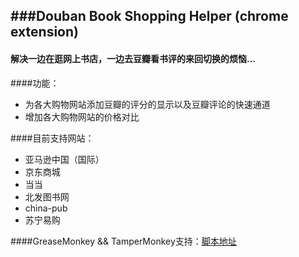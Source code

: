 ###Douban Book Shopping Helper (chrome extension)
--------------------------------------------------
#### **解决一边在逛网上书店，一边去豆瓣看书评的来回切换的烦恼...**

####功能： 
+ 为各大购物网站添加豆瓣的评分的显示以及豆瓣评论的快速通道 
+ 增加各大购物网站的价格对比

####目前支持网站： 
+	亚马逊中国（国际） 
+	京东商城 
+	当当 
+	北发图书网 
+	china-pub 
+	苏宁易购

[脚本地址]:http://userscripts.org/scripts/show/172327
####GreaseMonkey && TamperMonkey支持：[脚本地址]
